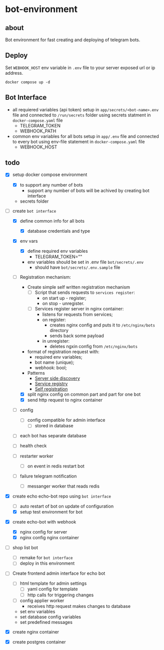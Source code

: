 # bot-environment
## about
Bot environment for fast creating and deploying of telegram bots.

## Deploy
Set `WEBHOOK_HOST` env variable in `.env` file to your server exposed url or ip address.
```
docker compose up -d
```

## Bot Interface
- all requiered variables (api token) setup in `app/secrets/<bot-name>.env` file and connected to `/run/secrets` folder using secrets statment in `docker-compose.yaml` file
    - TELEGRAM_TOKEN
    - WEBHOOK_PATH
- common env variables for all bots setup in `app/.env` file and connected to every bot using env-file statement in `docker-compose.yaml` file
    - WEBHOOK_HOST

## todo
- [x] setup docker compose environment
    - [x] to support any number of bots
        - support any number of bots will be achived by creating bot interface
    - secrets folder

- [ ] create `bot interface`
    - [x] define common info for all bots
        - [x] database credentials and type
    - [x] env vars
        - [x] define required env variables
            - TELEGRAM_TOKEN="<token>"
        - env variables should be set in .env file `bot/secrets/.env`
            - should have `bot/secrets/.env.sample` file

    - [ ] Registration mechanism:
        - Create simple self written registration mechanism
            - [ ] Script that sends requests to `services register`:
                - on start up - register;
                - on stop - unregister.
            - [ ] Services register server in nginx container:
                - listens for requests from services;
                - on register:
                    - creates nginx config and puts it to `/etc/nginx/bots` directory
                    - sends back some payload
                - in unregister:
                    - deletes ngxin config from `/etc/nginx/bots`
        - format of registration request with:
            - required env variables;
            - bot name (unique);
            - webhook: bool;
        - Patterns
            - [Server side discovery](https://microservices.io/patterns/server-side-discovery.html)
            - [Service registry](https://microservices.io/patterns/service-registry.html)
            - [Self registration](https://microservices.io/patterns/self-registration.html)
        - [x] split nginx config on common part and part for one bot
        - [x] send http request to nginx container

    - [ ] config
        - [ ] config compatible for admin interface
            - [ ] stored in database

    - [ ] each bot has separate database
    - [ ] health check
    - [ ] restarter worker
        - [ ] on event in redis restart bot
    - [ ] failure telegram notification
        - [ ] messanger worker that reads redis

- [x] create echo echo-bot repo using `bot interface`
    - [ ] auto restart of bot on update of configuration
    - [x] setup test environment for bot

- [x] create echo-bot with webhook
  - [x] nginx config for server
  - [x] nginx config nginx container

- [ ] shop list bot
    - [ ] remake for `bot interface`
    - [ ] deploy in this environment

- [ ] Create frontend admin interface for echo bot
    - [ ] html template for admin settings
        - [ ] yaml config for template
        - [ ] http calls for triggering changes
    - [ ] config applier worker
        - receives http request makes changes to database
    - set env variables
    - set database config variables
    - set predefined messages

- [x] create nginx container
- [x] create postgres container
